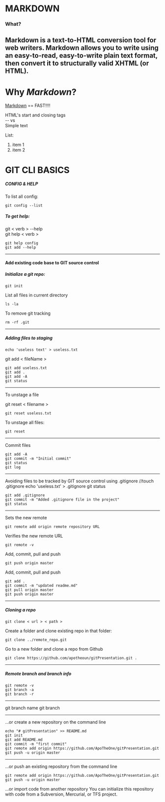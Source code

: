 # MARKDOWN

### What?

## Markdown is a text-to-HTML conversion tool for web writers. Markdown allows you to write using an easy-to-read, easy-to-write plain text format, then convert it to structurally valid XHTML (or HTML).

# Why **_Markdown_**?

[Markdown][1] == FAST!!!!

HTML's start and closing tags  
-- vs  
Simple text

List:

1.  item 1
2.  item 2

[1]: https://github.com/ApoTheOne/gitPresentation

# GIT CLI BASICS

##### CONFIG & HELP

To list all config:

```
git config --list
```

##### To get help:

git < verb > --help  
git help < verb >

```
git help config
git add --help
```

---

#### Add existing code base to GIT source control

##### Initialize a git repo:

```
git init
```

List all files in current directory

```
ls -la
```

To remove git tracking

```
rm -rf .git
```

---

##### Adding files to staging

```
echo 'useless text' > useless.txt
```

git add < fileName >

```
git add useless.txt
git add .
git add -A
git status
```

---

To unstage a file

git reset < filename >

```
git reset useless.txt
```

To unstage all files:

```
git reset
```

---

Commit files

```
git add -A
git commit -m "Initial commit"
git status
git log
```

---

Avoiding files to be tracked by GIT source control using .gitignore
//touch .gitignore
echo 'useless.txt' > .gitignore
git status

```
git add .gitignore
git commit -m "Added .gitignore file in the project"
git status
```

---

Sets the new remote

```
git remote add origin remote repository URL
```

Verifies the new remote URL

```
git remote -v
```

Add, commit, pull and push

```
git push origin master
```

Add, commit, pull and push

```
git add .
git commit -m "updated readme.md"
git pull origin master
git push origin master
```

---

##### Cloning a repo

```
git clone < url > < path >
```

Create a folder and clone existing repo in that folder:

```
git clone ../remote_repo.git
```

Go to a new folder and clone a repo from Github

```
git clone https://github.com/apotheoun/gitPresentation.git .
```

---

##### Remote branch and branch info

```
git remote -v
git branch -a
git branch -r
```

---

git branch name
git branch

---

…or create a new repository on the command line

```
echo "# gitPresentation" >> README.md
git init
git add README.md
git commit -m "first commit"
git remote add origin https://github.com/ApoTheOne/gitPresentation.git
git push -u origin master
```

---

…or push an existing repository from the command line

```
git remote add origin https://github.com/ApoTheOne/gitPresentation.git
git push -u origin master
```

…or import code from another repository
You can initialize this repository with code from a Subversion, Mercurial, or TFS project.
